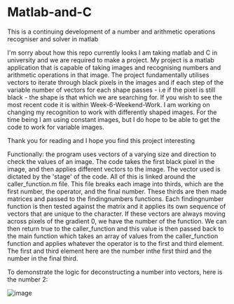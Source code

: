 # Matlab-and-C
This is a continuing development of a number and arithmetic operations recogniser and solver in matlab

I'm sorry about how this repo currently looks
I am taking matlab and C in university and we are required to make a project. My project is a matlab application that is capable of taking images and recognising numbers and arithmetic operations in that image. The project fundamentally utilises vectors to iterate through black pixels in the images and if each step of the variable number of vectors for each shape passes - i.e if the pixel is still black - the shape is that which we are searching for.
If you wish to see the most recent code it is within Week-6-Weekend-Work. I am working on changing my recognition to work with differently shaped images.
For the time being I am using constant images, but I do hope to be able to get the code to work for variable images.

Thank you for reading and I hope you find this project interesting

Functionally:
the program uses vectors of a varying size and direction to check the values of an image. The code takes the first black pixel in the image, and then applies different vectors to the image. The vector used is dictated by the 'stage' of the code. All of this is linked around the caller_function.m file. This file breaks each image into thirds, which are the first number, the operator, and the final number. These thirds are then made matrices and passed to the findingnumbers functions. Each findingnumber function is then tested against the matrix and it applies its own sequence of vectors that are unique to the character. If these vectors are always moving across pixels of the gradient 0, we have the number of the function. We can then return true to the caller_function and this value is then passed back to the main function which takes an array of values from the caller_function function and applies whatever the operator is to the first and third element. The first and third element here are the number inthe first third and the number in the final third.

To demonstrate the logic for deconstructing a number into vectors, here is the number 2:

![image](https://user-images.githubusercontent.com/91832029/161427485-010699b0-a8c6-4cf4-92e0-5cdacc99098d.png)
